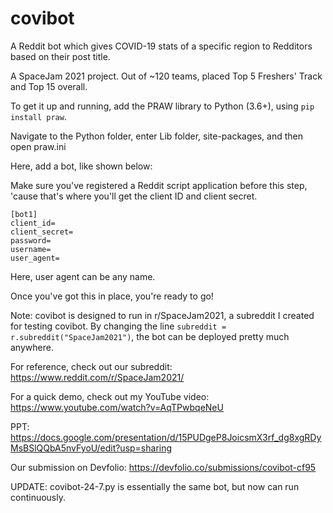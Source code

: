 # covibot
A Reddit bot which gives COVID-19 stats of a specific region to Redditors based on their post title. 

A SpaceJam 2021 project. Out of ~120 teams, placed Top 5 Freshers' Track and Top 15 overall.

To get it up and running, add the PRAW library to Python (3.6+), using ```pip install praw```.

Navigate to the Python folder, enter Lib folder, site-packages, and then open praw.ini

Here, add a bot, like shown below:

Make sure you've registered a Reddit script application before this step, 'cause that's where you'll get the client ID and client secret.

```
[bot1]
client_id=
client_secret=
password=
username=
user_agent=
```

Here, user agent can be any name.

Once you've got this in place, you're ready to go!

Note: covibot is designed to run in r/SpaceJam2021, a subreddit I created for testing covibot. 
By changing the line ```subreddit = r.subreddit("SpaceJam2021")```, the bot can be deployed pretty much anywhere.


For reference, check out our subreddit: https://www.reddit.com/r/SpaceJam2021/

For a quick demo, check out my YouTube video: https://www.youtube.com/watch?v=AqTPwbqeNeU

PPT: https://docs.google.com/presentation/d/15PUDgeP8JoicsmX3rf_dg8xgRDyMsBSlQQbA5nvFyoU/edit?usp=sharing

Our submission on Devfolio: https://devfolio.co/submissions/covibot-cf95


UPDATE: covibot-24-7.py is essentially the same bot, but now can run continuously. 
